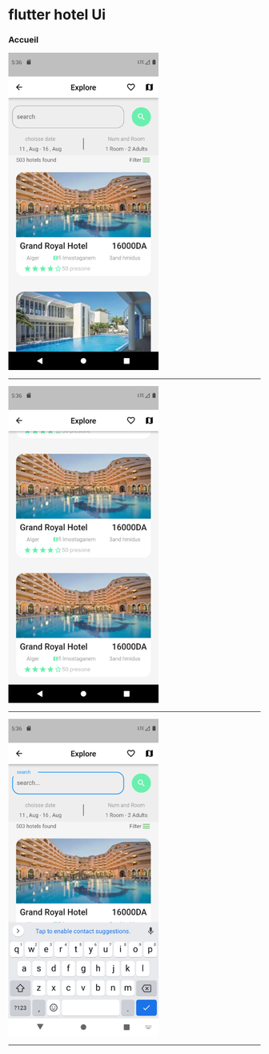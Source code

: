  <h1>flutter hotel Ui </h1> 


<h3>Accueil</h3>
<img src="https://github.com/abenkoula71/UI-Hotle/blob/main/Screenshot_1633671961.png" width="300" />
<hr>
<img src="https://github.com/abenkoula71/UI-Hotle/blob/main/Screenshot_1633671967.png" width="300" />
<hr>

<img src="https://github.com/abenkoula71/UI-Hotle/blob/main/Screenshot_1633671982.png" width="300" />
<hr>

